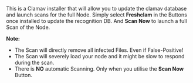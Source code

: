 This is a Clamav installer that will allow you to update the clamav database and launch scans for the full Node. 
Simply select **Freshclam** in the Buttons once installed to update the recognition DB.
And **Scan Now** to launch a full Scan of the Node.

**Note:** 
* The Scan will directly remove all infected Files. Even if False-Positive!
* The Scan will severely load your node and it might be slow to respond during the scan.
* There is **NO** automatic Scanning. Only when you utilise the **Scan Now** Button.